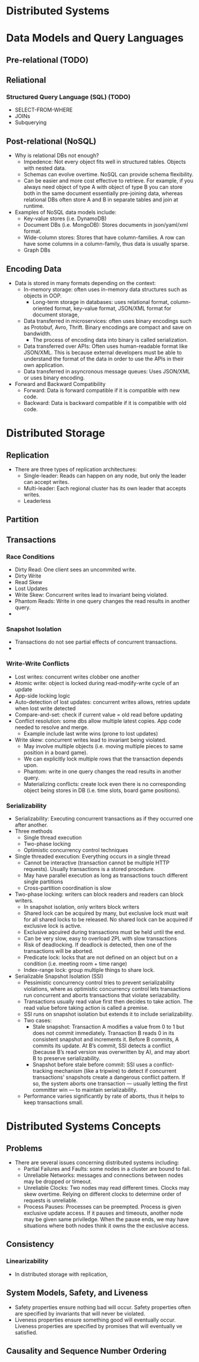 Distributed Systems 
======================
# Data Models and Query Languages
## Pre-relational (TODO)
## Reliational
### Structured Query Language (SQL) (TODO)
* SELECT-FROM-WHERE
* JOINs
* Subquerying 
## Post-relational (NoSQL)
* Why is relational DBs not enough?
	* Impedence: Not every object fits well in structured tables. Objects with nested data.
	* Schemas can evolve overtime. NoSQL can provide schema flexibility. 
 	* Can be easier and more cost effective to retrieve. For example, if you always need object of type A with object of type B you can store both in the same document essentially pre-joining data, whereas relational DBs often store A and B in separate tables and join at runtime.  
* Examples of NoSQL data models include:
  * Key-value stores (i.e. DynamoDB)
  * Document DBs (i.e. MongoDB): Stores documents in json/yaml/xml format.
  * Wide-column stores: Stores that have column-families. A row can have some columns in a column-family, thus data is usually sparse.   
  * Graph DBs
## Encoding Data
* Data is stored in many formats depending on the context:
  * In-memory storage: often uses in-memory data structures such as objects in OOP. 
 	* Long-term storage in databases: uses relational format, column-oriented format, key-value format, JSON/XML format for document storage, 
  * Data transferred in microservices: often uses binary encodings such as Protobuf, Avro, Thrift. Binary encodings are compact and save on bandwidth. 
    * The process of encoding data into binary is called serialization.  
  * Data transferred over APIs: Often uses human-readable format like JSON/XML. This is because external developers must be able to understand the format of the data in order to use the APIs in their own application. 
  * Data transferred in asyncronous message queues: Uses JSON/XML or uses binary encoding. 
* Forward and Backward Compatibility
  * Forward: Data is forward compatible if it is compatible with new code.
  * Backward: Data is backward compatible if it is compatible with old code.     

# Distributed Storage
## Replication
* There are three types of replication architectures:
	* Single-leader: Reads can happen on any node, but only the leader can accept writes. 
 	* Multi-leader: Each regional cluster has its own leader that accepts writes.
  * Leaderless
## Partition
## Transactions
### Race Conditions
* Dirty Read: One client sees an uncommited write.
* Dirty Write
* Read Skew
* Lost Updates
* Write Skew: Concurrent writes lead to invariant being violated.
* Phantom Reads: Write in one query changes the read results in another query.
* 

### Snapshot Isolation
* Transactions do not see partial effects of concurrent transactions.
* 

### Write-Write Conflicts
* Lost writes: concurrent writes clobber one another
* Atomic write: object is locked during read-modify-write cycle of an update
* App-side locking logic
* Auto-detection of lost updates: concurrent writes allows, retries update when lost write detected
* Compare-and-set: check if current value = old read before updating
* Conflict resolution: some dbs allow multiple latest copies. App code needed to resolve and merge.
  * Example include last write wins (prone to lost updates) 
* Write skew: concurrent writes lead to invariant being violated.
  * May involve multiple objects (i.e. moving multiple pieces to same position in a board game).
  * We can explicitly lock multiple rows that the transaction depends upon.
  * Phantom: write in one query changes the read results in another query.  
  * Materializing conflicts: create lock even there is no corresponding object being stores in DB (i.e. time slots, board game positions).

### Serializability
* Serializability: Executing concurrent transactions as if they occurred one after another.
* Three methods
  * Single thread execution
  * Two-phase locking
  * Optimistic concurrency control techniques
* Single threaded execution: Everything occurs in a single thread
  * Cannot be interactive (transaction cannot be multiple HTTP requests). Usually transactions is a stored procedure.
  * May have parallel execution as long as transactions touch different single partitions
  * Cross-partition coordination is slow
* Two-phase locking: writers can block readers and readers can block writers.
  * In snapshot isolation, only writers block writers
  * Shared lock can be acquired by many, but exclusive lock must wait for all shared locks to be released. No shared lock can be acquired if exclusive lock is active.
  * Exclusive aqcuired during transactions must be held until the end. 
  * Can be very slow, easy to overload 2PL with slow transactions
  * Risk of deadlocking. If deadlock is detected, then one of the transactions will be aborted.
  * Predicate lock: locks that are not defined on an object but on a condition (i.e. meeting room + time range)
  * Index-range lock: group multiple things to share lock.
* Serializable Snapshot Isolation (SSI)
  * Pessimistic concurrency control tries to prevent serializability violations, where as optimistic concurrency control lets transactions run concurrent and aborts transactions that violate seriazability.
  * Transactions usually read value first then decides to take action. The read value before taking action is called a premise.
  * SSI runs on snapshot isolation but extends it to include serializability. 
  * Two cases:
    * Stale snapshot: Transaction A modifies a value from 0 to 1 but does not commit immediately. Transaction B reads 0 in its consistent snapshot and increments it. Before B commits, A commits its update. At B’s commit, SSI detects a conflict (because B’s read version was overwritten by A), and may abort B to preserve serializability.
    * Snapshot before stale before commit: SSI uses a conflict-tracking mechanism (like a tripwire) to detect if concurrent transactions’ snapshots create a dangerous conflict pattern. If so, the system aborts one transaction — usually letting the first committer win — to maintain serializability.
  * Performance varies significantly by rate of aborts, thus it helps to keep transactions small.
 
# Distributed Systems Concepts
## Problems
* There are several issues concerning distributed systems including:
	* Partial Failures and Faults: some nodes in a cluster are bound to fail. 
  * Unreliable Networks: messages and connections between nodes may be dropped or timeout.
  * Unreliable Clocks: Two nodes may read different times. Clocks may skew overtime. Relying on different clocks to determine order of requests is unreliable.
  * Process Pauses: Processes can be preempted. Process is given exclusive update access. If it pauses and timeouts, another node may be given same priviledge. When the pause ends, we may have situations where both nodes think it owns the the exclusive access.

## Consistency
### Linearizability
* In distributed storage with replication,

## System Models, Safety, and Liveness
* Safety properties ensure nothing bad will occur. Safety properties often are specified by invariants that will never be violated.
* Liveness properties ensure something good will eventually occur. Liveness properties are specified by promises that will eventually ve satisfied. 

## Causality and Sequence Number Ordering


##


 
